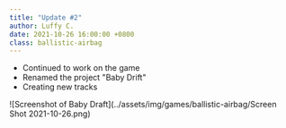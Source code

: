 ```yaml
---
title: "Update #2"
author: Luffy C.
date: 2021-10-26 16:00:00 +0800
class: ballistic-airbag
---
```


- Continued to work on the game
- Renamed the project "Baby Drift"
- Creating new tracks

![Screenshot of Baby Draft](../assets/img/games/ballistic-airbag/Screen Shot 2021-10-26.png)